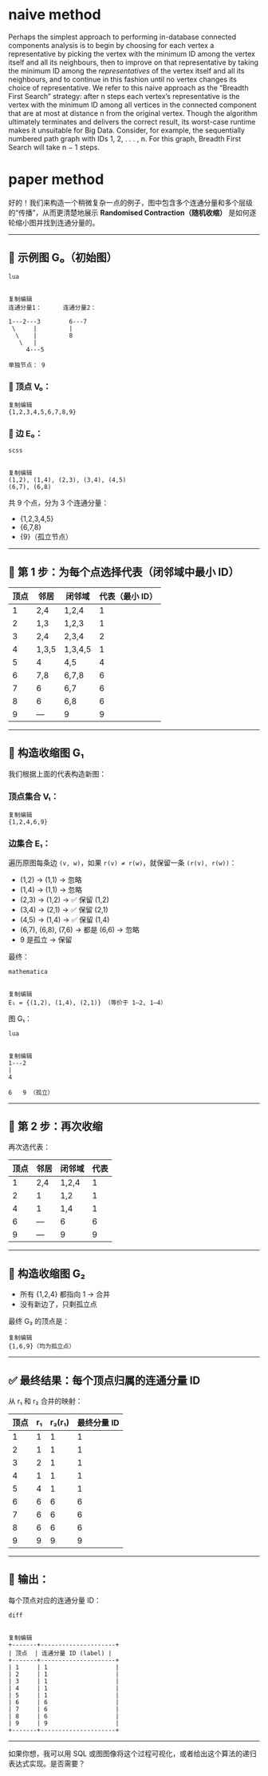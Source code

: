 # naive method

Perhaps the simplest approach to performing in-database connected components analysis is to begin by choosing for each vertex a representative by picking the vertex with the minimum ID among the vertex itself and all its neighbours, then to improve on that representative by taking the minimum ID among the *representatives* of the vertex itself and all its neighbours, and to continue in this fashion until no vertex changes its choice of representative. We refer to this naive approach as the “Breadth First Search” strategy: after n steps each vertex’s representative is the vertex with the minimum ID among all vertices in the connected component that are at most at distance n from the original vertex. Though the algorithm ultimately terminates and delivers the correct result, its worst-case runtime makes it unsuitable for Big Data. Consider, for example, the sequentially numbered path graph with IDs 1, 2, . . . , n. For this graph, Breadth First Search will take n − 1 steps.

# paper method

好的！我们来构造一个稍微复杂一点的例子，图中包含多个连通分量和多个层级的“传播”，从而更清楚地展示 **Randomised Contraction（随机收缩）** 是如何逐轮缩小图并找到连通分量的。

------

## 🧠 示例图 G₀（初始图）

```
lua


复制编辑
连通分量1：      连通分量2：

1---2---3        6---7
 \     |         |
  \    |         8
   \   |
     4---5

单独节点： 9
```

### 🔢 顶点 V₀：

```
复制编辑
{1,2,3,4,5,6,7,8,9}
```

### 🔗 边 E₀：

```
scss


复制编辑
(1,2), (1,4), (2,3), (3,4), (4,5)
(6,7), (6,8)
```

共 9 个点，分为 3 个连通分量：

- {1,2,3,4,5}
- {6,7,8}
- {9}（孤立节点）

------

## 🔁 第 1 步：为每个点选择代表（闭邻域中最小 ID）

| 顶点 | 邻居  | 闭邻域  | 代表（最小 ID） |
| ---- | ----- | ------- | --------------- |
| 1    | 2,4   | 1,2,4   | 1               |
| 2    | 1,3   | 1,2,3   | 1               |
| 3    | 2,4   | 2,3,4   | 2               |
| 4    | 1,3,5 | 1,3,4,5 | 1               |
| 5    | 4     | 4,5     | 4               |
| 6    | 7,8   | 6,7,8   | 6               |
| 7    | 6     | 6,7     | 6               |
| 8    | 6     | 6,8     | 6               |
| 9    | —     | 9       | 9               |



------

## 🔁 构造收缩图 G₁

我们根据上面的代表构造新图：

### 顶点集合 V₁：

```
复制编辑
{1,2,4,6,9}
```

### 边集合 E₁：

遍历原图每条边 `(v, w)`，如果 `r(v) ≠ r(w)`，就保留一条 `(r(v), r(w))`：

- (1,2) → (1,1) → 忽略
- (1,4) → (1,1) → 忽略
- (2,3) → (1,2) → ✅ 保留 (1,2)
- (3,4) → (2,1) → ✅ 保留 (2,1)
- (4,5) → (1,4) → ✅ 保留 (1,4)
- (6,7), (6,8), (7,6) → 都是 (6,6) → 忽略
- 9 是孤立 → 保留

最终：

```
mathematica


复制编辑
E₁ = {(1,2), (1,4), (2,1)} （等价于 1–2, 1–4）
```

图 G₁：

```
lua


复制编辑
1---2
|
4

6   9 （孤立）
```

------

## 🔁 第 2 步：再次收缩

再次选代表：

| 顶点 | 邻居 | 闭邻域 | 代表 |
| ---- | ---- | ------ | ---- |
| 1    | 2,4  | 1,2,4  | 1    |
| 2    | 1    | 1,2    | 1    |
| 4    | 1    | 1,4    | 1    |
| 6    | —    | 6      | 6    |
| 9    | —    | 9      | 9    |



------

## 🔁 构造收缩图 G₂

- 所有 {1,2,4} 都指向 1 → 合并
- 没有新边了，只剩孤立点

最终 G₂ 的顶点是：

```
复制编辑
{1,6,9}（均为孤立点）
```

------

## ✅ 最终结果：每个顶点归属的连通分量 ID

从 r₁ 和 r₂ 合并的映射：

| 顶点 | r₁   | r₂(r₁) | 最终分量 ID |
| ---- | ---- | ------ | ----------- |
| 1    | 1    | 1      | 1           |
| 2    | 1    | 1      | 1           |
| 3    | 2    | 1      | 1           |
| 4    | 1    | 1      | 1           |
| 5    | 4    | 1      | 1           |
| 6    | 6    | 6      | 6           |
| 7    | 6    | 6      | 6           |
| 8    | 6    | 6      | 6           |
| 9    | 9    | 9      | 9           |



------

## 🎯 输出：

每个顶点对应的连通分量 ID：

```
diff


复制编辑
+-------+---------------------+
| 顶点  | 连通分量 ID (label) |
+-------+---------------------+
| 1     | 1                   |
| 2     | 1                   |
| 3     | 1                   |
| 4     | 1                   |
| 5     | 1                   |
| 6     | 6                   |
| 7     | 6                   |
| 8     | 6                   |
| 9     | 9                   |
+-------+---------------------+
```

------

如果你想，我可以用 SQL 或图图像将这个过程可视化，或者给出这个算法的递归表达式实现。是否需要？